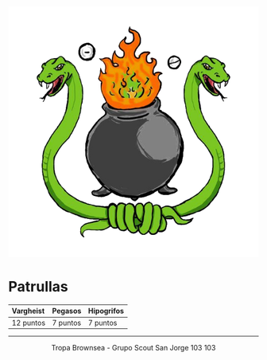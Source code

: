 ![300x300](./img/Alchimist-circle.png)

# Patrullas

| Vargheist    | Pegasos      | Hipogrifos   |
|:-------------|:-------------|:-------------|
| 12 puntos    | 7 puntos     | 7 puntos     |

* * *
<p style="text-align: center;">Tropa Brownsea - Grupo Scout San Jorge 103 103</p>
